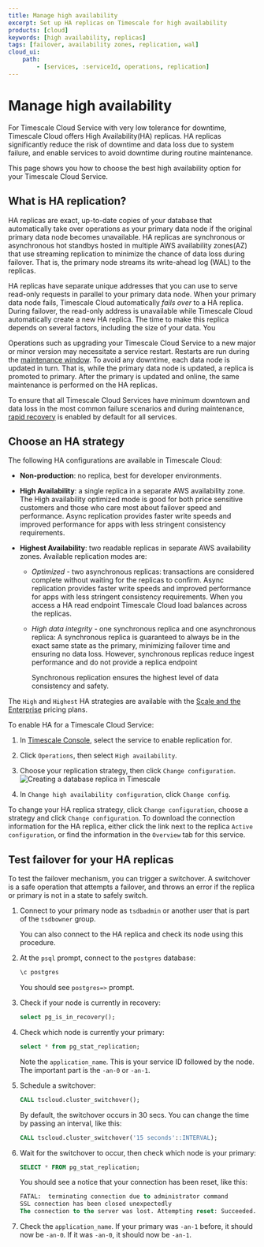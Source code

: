 ```yaml
---
title: Manage high availability
excerpt: Set up HA replicas on Timescale for high availability
products: [cloud]
keywords: [high availability, replicas]
tags: [failover, availability zones, replication, wal]
cloud_ui:
    path:
        - [services, :serviceId, operations, replication]
---
```



# Manage high availability

For Timescale Cloud Service with very low tolerance for downtime, Timescale Cloud offers 
High Availability(HA) replicas. HA replicas significantly reduce the risk of downtime and data loss due to 
system failure, and enable services to avoid downtime during routine maintenance.

This page shows you how to choose the best high availability option for your Timescale Cloud Service.  

## What is HA replication?

HA replicas are exact, up-to-date copies of your database that automatically take over operations as your primary data 
node if the original primary data node becomes unavailable. HA replicas are synchronous or asynchronous hot standbys 
hosted in multiple AWS availability zones(AZ) that use streaming replication to minimize the chance of data loss during 
failover. That is, the primary node streams its write-ahead log (WAL) to the replicas.

HA replicas have separate unique addresses that you can use to serve read-only requests in parallel to your 
primary data node. When your primary data node fails, Timescale Cloud automatically _fails over_ to 
a HA replica. During failover, the read-only address is unavailable while Timescale Cloud automatically create 
a new HA replica. The time to make this replica depends on several factors, including the size of your data.
You

Operations such as upgrading your Timescale Cloud Service to a new major or minor version may necessitate 
a service restart. Restarts are run during the [maintenance window][upgrade]. To avoid any downtime, each data
node is updated in turn. That is, while the primary data node is updated, a replica is promoted to primary. 
After the primary is updated and online, the same maintenance is performed on the HA replicas.

To ensure that all Timescale Cloud Services have minimum downtown and data loss in the most common
failure scenarios and during maintenance, [rapid recovery][rapid-recovery] is enabled by default for all services.

## Choose an HA strategy

The following HA configurations are available in Timescale Cloud:

- **Non-production**: no replica, best for developer environments.
- **High Availability**: a single replica in a separate AWS availability zone. The High availability optimized mode is
    good for both price sensitive customers and those who care most about failover speed and performance.
    Async replication provides faster  write speeds and improved performance for apps with less stringent
    consistency requirements.

- **Highest Availability**: two readable replicas in separate AWS availability zones. Available replication modes are:
  - *Optimized* - two asynchronous replicas: transactions are considered complete without waiting for the replicas to 
    confirm. Async replication provides faster write speeds and improved performance for apps with less stringent
    consistency requirements. When you access a HA read endpoint Timescale Cloud load balances across the replicas.
  - *High data integrity* - one synchronous replica and one asynchronous replica: A synchronous replica is guaranteed to 
    always be in the exact same state as the primary, minimizing failover time and ensuring no data loss. However, 
    synchronous replicas reduce ingest performance and do not provide a replica endpoint 
     
    Synchronous replication ensures the highest level of data consistency and safety. 


The `High` and `Highest` HA strategies are available with the [Scale and the Enterprise][pricing-plans] pricing plans.

To enable HA for a Timescale Cloud Service:  

<Procedure>

1.  In [Timescale Console][cloud-login], select the service to enable replication for.
1.  Click `Operations`, then select `High availability`.
1.  Choose your replication strategy, then click `Change configuration`.
    <img
    class="main-content__illustration"
    src="https://assets.timescale.com/docs/images/tsc-replication-add.png"
    alt="Creating a database replica in Timescale"
    />
    
1. In `Change high availability configuration`, click `Change config`. 

To change your HA replica strategy, click `Change configuration`, choose a strategy and click `Change configuration`.
To download the connection information for the HA replica, either click the link next to the replica
`Active configuration`, or find the information in the `Overview` tab for this service.

</Procedure>


## Test failover for your HA replicas

To test the failover mechanism, you can trigger a switchover. A switchover is a
safe operation that attempts a failover, and throws an error if the replica or
primary is not in a state to safely switch.

<Procedure>

1.  Connect to your primary node as `tsdbadmin` or another user that is part of
    the `tsdbowner` group.

    <Highlight type="note">
    You can also connect to the HA replica and check its node using this procedure.
    </Highlight>

1.  At the `psql` prompt, connect to the `postgres` database:

    ```sql
    \c postgres
    ```

    You should see `postgres=>` prompt.

1.  Check if your node is currently in recovery:

    ```sql
    select pg_is_in_recovery();
    ```

1.  Check which node is currently your primary:

    ```sql
    select * from pg_stat_replication;
    ```

    Note the `application_name`. This is your service ID followed by the
    node. The important part is the `-an-0` or `-an-1`.

1.  Schedule a switchover:

    ```sql
    CALL tscloud.cluster_switchover();
    ```

    By default, the switchover occurs in 30&nbsp;secs. You can change the time by passing
    an interval, like this:

    ```sql
    CALL tscloud.cluster_switchover('15 seconds'::INTERVAL);
    ```

1.  Wait for the switchover to occur, then check which node is your primary:

    ```sql
    SELECT * FROM pg_stat_replication;
    ```

    You should see a notice that your connection has been reset, like this:

    ```sql
    FATAL:  terminating connection due to administrator command
    SSL connection has been closed unexpectedly
    The connection to the server was lost. Attempting reset: Succeeded.
    ```

1.  Check the `application_name`. If your primary was `-an-1` before, it should
    now be `-an-0`. If it was `-an-0`, it should now be `-an-1`.

</Procedure>

[cloud-login]: https://console.cloud.timescale.com
[upgrade]: /use-timescale/:currentVersion:/upgrades/
[pricing-plans]: /about/:currentVersion:/pricing-and-account-management/
[rapid-recovery]: (/use-timescale/:currentVersion:/ha-replicas/high-availability/#rapid-recovery)
